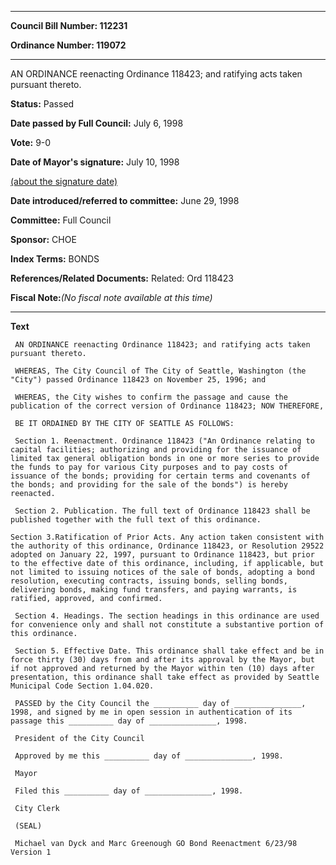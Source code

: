 

********

**Council Bill Number: 112231**
   
**Ordinance Number: 119072**
********

 AN ORDINANCE reenacting Ordinance 118423; and ratifying acts taken pursuant thereto.

**Status:** Passed
   
**Date passed by Full Council:** July 6, 1998
   
**Vote:** 9-0
   
**Date of Mayor's signature:** July 10, 1998
   
[(about the signature date)](/~public/approvaldate.htm)
   
   
   
**Date introduced/referred to committee:** June 29, 1998
   
**Committee:** Full Council
   
**Sponsor:** CHOE
   
   
**Index Terms:** BONDS

**References/Related Documents:** Related: Ord 118423

**Fiscal Note:**_(No fiscal note available at this time)_

********

**Text**
   
```
 AN ORDINANCE reenacting Ordinance 118423; and ratifying acts taken pursuant thereto.

 WHEREAS, The City Council of The City of Seattle, Washington (the "City") passed Ordinance 118423 on November 25, 1996; and

 WHEREAS, the City wishes to confirm the passage and cause the publication of the correct version of Ordinance 118423; NOW THEREFORE,

 BE IT ORDAINED BY THE CITY OF SEATTLE AS FOLLOWS:

 Section 1. Reenactment. Ordinance 118423 ("An Ordinance relating to capital facilities; authorizing and providing for the issuance of limited tax general obligation bonds in one or more series to provide the funds to pay for various City purposes and to pay costs of issuance of the bonds; providing for certain terms and covenants of the bonds; and providing for the sale of the bonds") is hereby reenacted.

 Section 2. Publication. The full text of Ordinance 118423 shall be published together with the full text of this ordinance.

Section 3.Ratification of Prior Acts. Any action taken consistent with the authority of this ordinance, Ordinance 118423, or Resolution 29522 adopted on January 22, 1997, pursuant to Ordinance 118423, but prior to the effective date of this ordinance, including, if applicable, but not limited to issuing notices of the sale of bonds, adopting a bond resolution, executing contracts, issuing bonds, selling bonds, delivering bonds, making fund transfers, and paying warrants, is ratified, approved, and confirmed.

 Section 4. Headings. The section headings in this ordinance are used for convenience only and shall not constitute a substantive portion of this ordinance.

 Section 5. Effective Date. This ordinance shall take effect and be in force thirty (30) days from and after its approval by the Mayor, but if not approved and returned by the Mayor within ten (10) days after presentation, this ordinance shall take effect as provided by Seattle Municipal Code Section 1.04.020.

 PASSED by the City Council the __________ day of _______________, 1998, and signed by me in open session in authentication of its passage this __________ day of _______________, 1998.

 President of the City Council

 Approved by me this __________ day of _______________, 1998.

 Mayor

 Filed this __________ day of _______________, 1998.

 City Clerk

 (SEAL)

 Michael van Dyck and Marc Greenough GO Bond Reenactment 6/23/98 Version 1

```

